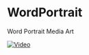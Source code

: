 # WordPortrait
Word Portrait Media Art

[![Video](https://www.youtube.com/embed/UecQiMHYxHs.jpg)](https://www.youtube.com/embed/UecQiMHYxHs)
